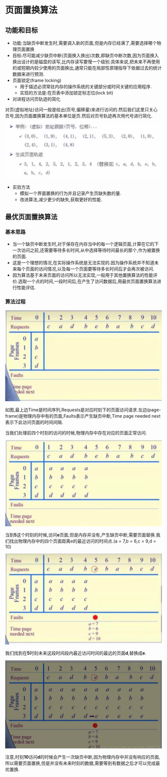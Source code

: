 # 页面置换算法
## 功能和目标
* 功能:当缺页中断发生时,需要调入新的页面,但是内存已经满了,需要选择哪个物理页面置换
* 目标:尽可能减少缺页中断(页面换入换出)次数,即缺页中断次数,因为页面换入换出设计的是磁盘的读写,比内存读写要慢一个级别.具体来说,把未来不再使用的或短期内较少使用的页面换出,通常只能在局部性原理指导下依据过去的统计数据来进行预测.
* 页面锁定(frame locking)
	* 用于描述必须常驻内存的操作系统的关键部分或时间关键的应用程序.
	* 实现的方法是:在页表中添加锁定标志位(lock bit)
* 对进程访问页轨迹的简化

对页(虚拟地址)访问一般是给出(页号,偏移量)来进行访问的.然后我们这里只关心页号,因为页面置换算法的基本单位是页.然后对页号轨迹再次用代号进行简化.

![页的访问轨迹](https://github.com/zzhangyuhang/operating-system/blob/master/photo/5.页的访问轨迹.png)

* 实验方法
	* 模拟一个界面置换的行为并且记录产生页缺失数的量.
	* 改进算法,减少更少的缺失,获取更好的性能.

## 最优页面置换算法
### 基本思路
* 当一个缺页中断发生时,对于保存在内存当中的每一个逻辑页面,计算在它的下一次访问之前,还需要等待多长时间,从中选择等待时间最长的那个,作为被置换的页面.
* 这是一个理想的情况,在实际操作系统是无法实现的.因为操作系统并不知道未来每个页面的访问情况,以及每一个页面要等待多长时间后才会再次被访问.
* 因为算法基于未来页面的访问所以无法实现,一般用于其他置换算法的性能评价.选取一个点的时间,一段时间后,在产生了访问数据后,用最优页面置换算法进行性能评估.

### 算法过程

![最优置换算法1](https://github.com/zzhangyuhang/operating-system/blob/master/photo/5.最优置换算法1.png)

如图,最上边Time是时间序列,Requests是对应时刻下的页面访问请求.左边(page-frame)是物理内存中有的页面,Faults表示产生缺页中断,Time page needed next表示下此访问页面的时间间隔.

当我们处理前四个时刻的访问的时候,物理内存中存在对应的页面正常访问.

![最优置换算法2](https://github.com/zzhangyuhang/operating-system/blob/master/photo/5.最优置换算法2.png)

当到**5**这个时刻的时候,访问**e**页面,但是内存并没有,产生缺页中断,需要页面替换.我们找出物理内存中的四个页面距离e的最近访问的时间点.(a = 7,b = 6,c = 9,d = 10)

![最优置换算法3](https://github.com/zzhangyuhang/operating-system/blob/master/photo/5.最优置换算法3.png)

我们找到在**5**时刻未来这段时间段内最近访问时间的最远的页面**d**,替换成**e**.

![最优置换算法4](https://github.com/zzhangyuhang/operating-system/blob/master/photo/5.最优置换算法4.png)

注意,时刻**10**访问**d**的时候会产生一次缺页中断,因为物理内存中并没有响应的页面,所以需要页面置换,但是并没有未来时刻的数据,需要等到有数据之后才可以完成最优置换.

## 